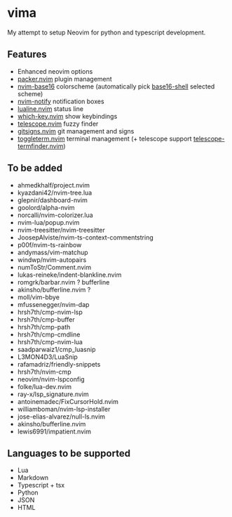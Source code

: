 # vima

My attempt to setup Neovim for python and typescript development.

## Features

- Enhanced neovim options
- [packer.nvim](https://github.com/wbthomason/packer.nvim) plugin management
- [nvim-base16](https://github.com/RRethy/nvim-base16) colorscheme (automatically pick [base16-shell](https://github.com/chriskempson/base16-shell) selected scheme)
- [nvim-notify](https://github.com/rcarriga/nvim-notify) notification boxes
- [lualine.nvim](https://github.com/nvim-lualine/lualine.nvim) status line
- [which-key.nvim](https://github.com/folke/which-key.nvim) show keybindings
- [telescope.nvim](https://github.com/nvim-telescope/telescope.nvim) fuzzy finder
- [gitsigns.nvim](https://github.com/lewis6991/gitsigns.nvim) git management and signs
- [toggleterm.nvim](https://github.com/akinsho/toggleterm.nvim) terminal management (+ telescope support [telescope-termfinder.nvim](https://github.com/tknightz/telescope-termfinder.nvim))

## To be added

- ahmedkhalf/project.nvim
- kyazdani42/nvim-tree.lua
- glepnir/dashboard-nvim
- goolord/alpha-nvim
- norcalli/nvim-colorizer.lua
- nvim-lua/popup.nvim
- nvim-treesitter/nvim-treesitter
- JoosepAlviste/nvim-ts-context-commentstring
- p00f/nvim-ts-rainbow
- andymass/vim-matchup
- windwp/nvim-autopairs
- numToStr/Comment.nvim
- lukas-reineke/indent-blankline.nvim
- romgrk/barbar.nvim ? bufferline
- akinsho/bufferline.nvim ?
- moll/vim-bbye
- mfussenegger/nvim-dap
- hrsh7th/cmp-nvim-lsp
- hrsh7th/cmp-buffer
- hrsh7th/cmp-path
- hrsh7th/cmp-cmdline
- hrsh7th/cmp-nvim-lua
- saadparwaiz1/cmp_luasnip
- L3MON4D3/LuaSnip
- rafamadriz/friendly-snippets
- hrsh7th/nvim-cmp
- neovim/nvim-lspconfig
- folke/lua-dev.nvim
- ray-x/lsp_signature.nvim
- antoinemadec/FixCursorHold.nvim
- williamboman/nvim-lsp-installer
- jose-elias-alvarez/null-ls.nvim
- akinsho/bufferline.nvim
- lewis6991/impatient.nvim

## Languages to be supported

- Lua
- Markdown
- Typescript + tsx
- Python
- JSON
- HTML
